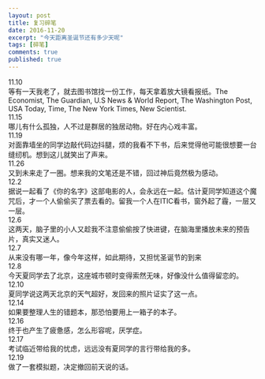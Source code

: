 ```yaml
---
layout: post
title: 复习碎笔
date: 2016-11-20
excerpt: "今天距离圣诞节还有多少天呢"
tags: [碎笔]
comments: true
published: true
---
```

11.10  
等有一天我老了，就去图书馆找一份工作，每天拿着放大镜看报纸。The Economist, The Guardian, U.S News & World Report, The Washington Post, USA Today, Time, The New York Times, New Scientist.   
11.15  
哪儿有什么孤独，人不过是群居的独居动物。好在内心戏丰富。   
11.19  
对面靠墙坐的同学边敲代码边抖腿，烦的我看不下书，后来觉得他可能很想要一台缝纫机。想到这儿就笑出了声来。   
11.26  
又到未来走了一圈。想来我的文笔还是不错，回过神后竟然极为感动。  
12.2  
据说一起看了《你的名字》这部电影的人，会永远在一起。估计夏同学知道这个魔咒后，才一个人偷偷买了票去看的。留我一个人在ITIC看书，窗外起了霾，一层又一层。  
12.6  
这两天，脑子里的小人又趁我不注意偷偷按了快进键，在脑海里播放未来的预告片，真实又迷人。  
12.7  
从来没有哪一年，像今年这样，如此期待，又担忧圣诞节的到来  
12.8  
今天夏同学去了北京，这座城市顿时变得索然无味，好像没什么值得留恋的。  
12.10  
夏同学说这两天北京的天气超好，发回来的照片证实了这一点。  
12.14  
如果要整理人生的错题本，那恐怕要用上一箱子的本子。  
12.16  
终于也产生了疲惫感，怎么形容呢，厌学症。  
12.17  
考试临近带给我的忧虑，远远没有夏同学的言行带给我的多。  
12.19  
做了一套模拟题，决定撤回前天说的话。  
